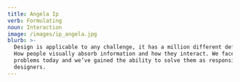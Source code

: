 ```yaml
---
title: Angela Ip
verb: Formulating
noun: Interaction
image: /images/ip_angela.jpg
blurb: >-
  Design is applicable to any challenge, it has a million different definitions.
  How people visually absorb information and how they interact. We face a lot of
  problems today and we’ve gained the ability to solve them as responsible
  designers.
---
```


